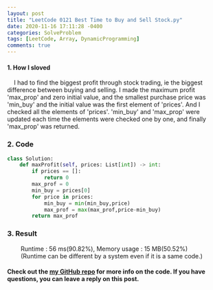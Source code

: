 ```yaml
---
layout: post
title: "LeetCode 0121 Best Time to Buy and Sell Stock.py"
date: 2020-11-16 17:11:28 -0400
categories: SolveProblem
tags: [LeetCode, Array, DynamicProgramming]
comments: true
---
```


#### 1. How I sloved
&nbsp;&nbsp;&nbsp;&nbsp;I had to find the biggest profit through stock trading, ie the biggest difference between buying and selling. I made the maximum profit 'max_prop' and zero initial value, and the smallest purchase price was 'min_buy' and the initial value was the first element of 'prices'. And I checked all the elements of 'prices'. 'min_buy' and 'max_prop' were updated each time the elements were checked one by one, and finally 'max_prop' was returned.

### 2. Code
```python
class Solution:
    def maxProfit(self, prices: List[int]) -> int:
        if prices == []:
            return 0
        max_prof = 0
        min_buy = prices[0]
        for price in prices:
            min_buy = min(min_buy,price)
            max_prof = max(max_prof,price-min_buy)
        return max_prof
```

### 3. Result
&nbsp;&nbsp;&nbsp;&nbsp;&nbsp;&nbsp;&nbsp;&nbsp;Runtime : 56 ms(90.82%), Memory usage : 15 MB(50.52%)  
&nbsp;&nbsp;&nbsp;&nbsp;&nbsp;&nbsp;&nbsp;&nbsp;(Runtime can be different by a system even if it is a same code.)

#### Check out the [my GitHub repo][hyuk-gh] for more info on the code. If you have questions, you can leave a reply on this post.
[hyuk-gh]:   https://github.com/dlgur1994/StudyAlgorithms
